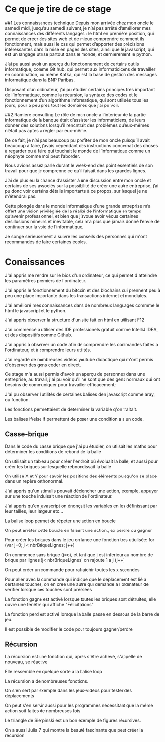 # Ce que je tire de ce stage
##1.Les connaissances technique
Depuis mon arrivée chez mon oncle le samedi midi, jusqu’au samedi suivant, je n’ai pas arrêté d’améliorer mes connaissances des différents langages : le html en première position, qui permet de créer des sites web et de mieux comprendre comment ils fonctionnent, mais aussi le css qui permet d’apporter des précisions intéressantes dans la mise en pages des sites, ainsi que le javascript, qui est un langage utilisé partout dans le monde, et dernièrement le python.
 
 J’ai pu aussi avoir un aperçu du fonctionnement de certains outils informatique, comme Git hub, qui permet aux informaticicens de travailler en coordination, ou même Kafka, qui est la base de gestion des messages informatique dans la BNP Paribas.
  
 Disposant d’un ordinateur, j’ai pu étudier certains principes très important de l’informatique, comme la récursion, la syntaxe des codes et le fonctionnement d’un algorithme informatique, qui sont utilisés tous les jours, pour a peu près tout les domaines que j’ai pu voir.

##2.Ramiere consulting
Le rôle de mon oncle a l’interieur de la partie informatique de la banque était d’assister les informaticiens, de leurs donner des solutions lorsqu’il rencntrait des problèmes qu’eux-mêmes n’était pas aptes a régler par eux-même.
 
 De ce fait, je n’ai pas beaucoup pu profiter de mon oncle puisqu’il avait beaucoup à faire, j’avais cependant des instructions concernat des choses à regarder ou à faire qui touchait le monde de l’informatique comme un néophyte comme moi peut l’aborder.
  
  Nous avions assez parlé durant le week-end des point essentiels de son travail pour que je comprenne ce qu’il faisait dans les grandes lignes. 
  
  J’ai de plus eu la chance d’assister à une discussion entre mon oncle et certains de ses associés sur la possibilité de créer une autre entreprise, j’ai pu donc voir certains détails importants à ce propos, sur lesquel je ne m’étendrai pas.
   
Cette plongée dans le monde informatique d’une grande entreprise m’a offert une vision privilégiée de la réalité de l’informatique en temps qu’avenir professionnel, et bien que j’avoue avoir vécus certaines désillusions mineurs et inévitable, cela m’a plus que jamais donné l’envie de continuer sur la voie de l’informatique.
 
 Je songe serieusement a suivre les conseils des personnes qui m'ont recommandés de faire certaines écoles.
 
# Conaissances
J'ai appris me rendre sur le bios d'un ordinateur, ce qui permet d'atteindre les paramètres premiers de l'ordinateur.
 
J'ai appris le fonctionnement du bitcoin et des blochains qui prennent peu à peu une place importante dans les transactions internet et mondiales.

J'ai amélioré mes connaissances dans de nombreux languages commme le html le javascript et le python.
   
J'ai appris observer la structure d'un site fait en html en utilisant F12

J'ai commencé a utiliser des IDE professionels gratuit comme IntelliJ IDEA, et des
dispositifs comme Github.

J'ai appris à observer un code afin de comprendre les commandes faites a l'ordinateur, et à comprendre leurs utilités.

J'ai regardé de nombreuses vidéos youtube didactique qui m'ont permis d'observer des gens coder en direct.

Ce stage m'a aussi permis d'avoir un aperçu de personnes dans une entreprise, au travail,
j'ai pu voir qu'il ne sont que des gens normaux qui ont besoins de communiquer pour travailler efficacement;

J'ai pu observer l'utilités de certaines balises den javascript comme aray, ou function.

Les fonctions permettaient de determiner la variable q'on traitait.

Les balises if/else if permettent de poser une condition a a un code.

## Casse-brique

Dans le code du casse brique que j'ai pu étudier, on utlisait les maths pour déterminer les conditions de rebond de la balle

On utilisait un tableau pour créer l'endroit où évoluait la  balle, et aussi pour créer les briques sur lesquelle rebnondissait la balle

On utilise X et Y pour savoir les positions des éléments puisqu'on se place dans un repère orthonormal.

J'ai appris qu'un stimulis pouvait déclencher une action, exemple, appuyer sur une touche induisait une réaction de l'ordinateur.

J'ai appris qu'en javascript on énonçait les variables en les définissant par leur tailles, leur largeur etc...
 
La balise loop permet de répeter une action en boucle

On peut arrêter cette boucle en faisant une action., ex perdre ou gagner

Pour créer les briques dans le jeu on lance une fonction très utiulisée: for (var j=0; j < nbrBriqueLignes; j++)

On commence sans brique (j=o), et tant que j est inferieur au nombre de brique par lignes (j< nbrBriqueLignes) on rajoute 1 a j (j++)

On peut créer un commande pour rafraîchir toutes les x secondes

Pour aller avec la commande qui indique que le déplacement est lié a certaines touches, on en crée une autre qui demande a l'ordinateur de verifier lorsque ces touches sont préssées
 
La fonction gagne est activé lorsque toutes les briques sont détruites, elle ouvre une fenêtre qui affiche "Félicitations"

La fonction perd est activé lorsque la balle passe en dessous de la barre de jeu.

Il est possible de modifier le code pour toujours gagner/perdre

## Récursion

La récursion est une fonction qui, après s'être achevé, s'appelle de nouveau, se réactive

Elle ressemble en quelque sorte a la balise loop

La récursion a de nombreuses fonctions.

On s'en sert par exemple dans les jeux-vidéos pour tester des déplacements

On peut s'en servir aussi pour les programmes nécessitant que la même action soit faites de nombreuses fois

Le triangle de Sierpinski est un bon exemple de figures récursives.

On a aussi Julia 7, qui montre la beauté fascinante que peut créer la récursion
 
 
                                                                        




 
 
 
